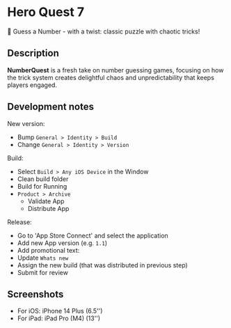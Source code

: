 # Hero Quest 7

🎯 Guess a Number - with a twist: classic puzzle with chaotic tricks!

## Description

**NumberQuest** is a fresh take on number guessing games, focusing on how the trick system creates delightful chaos and unpredictability that keeps players engaged.


## Development notes

New version:

+ Bump `General > Identity > Build`
+ Change `General > Identity > Version`

Build:

+ Select `Build > Any iOS Device` in the Window
+ Clean build folder
+ Build for Running
+ `Product > Archive`
  + Validate App
  + Distribute App

Release:

+ Go to 'App Store Connect' and select the application
+ Add new App version (e.g. `1.1`)
+ Add promotional text:
+ Update `Whats new`
+ Assign the new build (that was distributed in previous step)
+ Submit for review

## Screenshots

+ For iOS: iPhone 14 Plus (6.5'')
+ For iPad: iPad Pro (M4) (13'')
